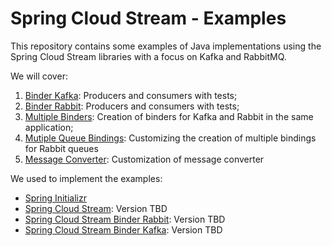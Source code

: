 # Spring Cloud Stream - Examples 
This repository contains some examples of Java implementations using the Spring Cloud Stream libraries with a focus on Kafka and RabbitMQ. 

We will cover:

1. [Binder Kafka](https://github.com/savioroney/spring-cloud-stream-examples/tree/master/binder-kafka): Producers and consumers with tests;
2. [Binder Rabbit](https://github.com/savioroney/spring-cloud-stream-examples/tree/master/binder-rabbit): Producers and consumers with tests;
3. [Multiple Binders](https://github.com/savioroney/spring-cloud-stream-examples/tree/master/multiple-binders): Creation of binders for Kafka and Rabbit in the same application;
4. [Mutiple Queue Bindings](https://github.com/savioroney/spring-cloud-stream-examples/tree/master/multiple-queue-bindings): Customizing the creation of multiple bindings for Rabbit queues
5. [Message Converter](https://github.com/savioroney/spring-cloud-stream-examples/tree/master/message-converter): Customization of message converter


We used to implement the examples:

* [Spring Initializr](https://start.spring.io/)
* [Spring Cloud Stream](https://spring.io/projects/spring-cloud-stream): Version TBD
* [Spring Cloud Stream Binder Rabbit](https://github.com/spring-cloud/spring-cloud-stream-binder-rabbit): Version TBD
* [Spring Cloud Stream Binder Kafka](https://github.com/spring-cloud/spring-cloud-stream-binder-kafka): Version TBD

